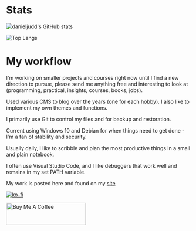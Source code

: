 <!--
**danieljudd/danieljudd** is a ✨ _special_ ✨ repository because its `README.md` (this file) appears on your GitHub profile.

Here are some ideas to get you started:

- 🔭 I’m currently working on ...
- 🌱 I’m currently learning ...
- 👯 I’m looking to collaborate on ...
- 🤔 I’m looking for help with ...
- 💬 Ask me about ...
- 📫 How to reach me: ...
- ⚡ Fun fact: ...
-->

# Stats
![danieljudd's GitHub stats](https://github-readme-stats.vercel.app/api?username=danieljudd&count_private=true&show_icons=true&locale=en&theme=cobalt2)

![Top Langs](https://github-readme-stats.vercel.app/api/top-langs/?username=danieljudd&layout=compact&hide=c,roff,makefile&theme=cobalt2)

#  My workflow
I'm working on smaller projects and courses right now until I find a new direction to pursue, please send me anything free and interesting to look at (programming, practical, insights, courses, books, jobs).

Used various CMS to blog over the years (one for each hobby). I also like to implement my own themes and functions.

I primarily use Git to control my files and for backup and restoration.

Current using Windows 10 and Debian for when things need to get done - I'm a fan of stability and security. 

Usually daily, I like to scribble and plan the most productive things in a small and plain notebook.

I often use Visual Studio Code, and I like debuggers that work well and remains in my set PATH variable.

My work is posted here and found on my [site](https://danieljudd.xyz/)

[![ko-fi](https://ko-fi.com/img/githubbutton_sm.svg)](https://ko-fi.com/P5P0V8PGX)

<a href="https://www.buymeacoffee.com/danieljudd" target="_blank"><img src="https://cdn.buymeacoffee.com/buttons/v2/default-yellow.png" alt="Buy Me A Coffee" style="height: 60px !important;width: 217px !important;" ></a>
